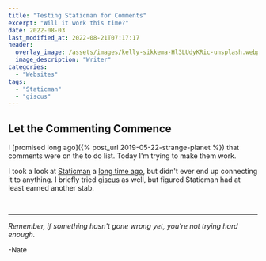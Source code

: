 ```yaml
---
title: "Testing Staticman for Comments"
excerpt: "Will it work this time?"
date: 2022-08-03
last_modified_at: 2022-08-21T07:17:17
header:
  overlay_image: /assets/images/kelly-sikkema-Hl3LUdyKRic-unsplash.webp
  image_description: "Writer"
categories:
  - "Websites"
tags:
  - "Staticman"
  - "giscus"
---
```


## Let the Commenting Commence

I [promised long ago]({% post_url 2019-05-22-strange-planet %}) that comments were on the to do list. Today I'm trying to make them work.

I took a look at [Staticman](https://staticman.net/) a [long time ago](https://github.com/nfugal/staticman-tutorial), but didn't ever end up connecting it to anything. I briefly tried [giscus](https://giscus.app/) as well, but figured Staticman had at least earned another stab.


<br />

___

_Remember, if something hasn't gone wrong yet, you're not trying hard enough._

-Nate
